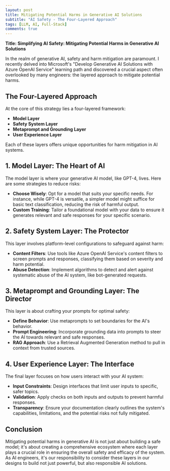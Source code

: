 ```yaml
---
layout: post
title: Mitigating Potential Harms in Generative AI Solutions
subtitle: "AI Safety - The Four-Layered Approach"
tags: [LLM, AI, Full-Stack]
comments: true
---
```


**Title: Simplifying AI Safety: Mitigating Potential Harms in Generative AI Solutions**

In the realm of generative AI, safety and harm mitigation are paramount. I recently delved into Microsoft's "Develop Generative AI Solutions with Azure OpenAI Service" learning path and discovered a crucial aspect often overlooked by many engineers: the layered approach to mitigate potential harms.

## **The Four-Layered Approach**

At the core of this strategy lies a four-layered framework: 

- **Model Layer**
- **Safety System Layer**
- **Metaprompt and Grounding Layer**
- **User Experience Layer**

Each of these layers offers unique opportunities for harm mitigation in AI systems.

## **1. Model Layer: The Heart of AI**

The model layer is where your generative AI model, like GPT-4, lives. Here are some strategies to reduce risks:

- **Choose Wisely**: Opt for a model that suits your specific needs. For instance, while GPT-4 is versatile, a simpler model might suffice for basic text classification, reducing the risk of harmful output.
- **Custom Training**: Tailor a foundational model with your data to ensure it generates relevant and safe responses for your specific scenario.

## **2. Safety System Layer: The Protector**

This layer involves platform-level configurations to safeguard against harm:

- **Content Filters**: Use tools like Azure OpenAI Service's content filters to screen prompts and responses, classifying them based on severity and harm potential.
- **Abuse Detection**: Implement algorithms to detect and alert against systematic abuse of the AI system, like bot-generated requests.

## **3. Metaprompt and Grounding Layer: The Director**

This layer is about crafting your prompts for optimal safety:

- **Define Behavior**: Use metaprompts to set boundaries for the AI's behavior.
- **Prompt Engineering**: Incorporate grounding data into prompts to steer the AI towards relevant and safe responses.
- **RAG Approach**: Use a Retrieval Augmented Generation method to pull in context from trusted sources.

## **4. User Experience Layer: The Interface**

The final layer focuses on how users interact with your AI system:

- **Input Constraints**: Design interfaces that limit user inputs to specific, safer topics.
- **Validation**: Apply checks on both inputs and outputs to prevent harmful responses.
- **Transparency**: Ensure your documentation clearly outlines the system's capabilities, limitations, and the potential risks not fully mitigated.

## **Conclusion**

Mitigating potential harms in generative AI is not just about building a safe model; it's about creating a comprehensive ecosystem where each layer plays a crucial role in ensuring the overall safety and efficacy of the system. As AI engineers, it's our responsibility to consider these layers in our designs to build not just powerful, but also responsible AI solutions.